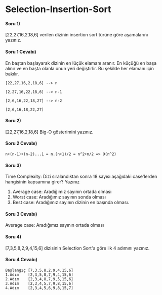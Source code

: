 # Selection-Insertion-Sort


#### Soru 1)
[22,27,16,2,18,6]  verilen dizinin insertion sort türüne göre aşamalarını yazınız.

#### Soru 1 Cevabı)
En baştan başlayarak dizinin en lüçük elamanı aranır. En küçüğü en başa alınır ve en başta olanla onun yeri değiştirlir. Bu şekilde her elamanı için bakılır.

```cadence
[22,27,16,2,18,6] --> n

[2,27,16,22,18,6] --> n-1

[2,6,16,22,18,27] --> n-2

[2,6,16,18,22,27] 
```

#### Soru 2)
[22,27,16,2,18,6] Big-O gösterimini yazınız.

#### Soru 2 Cevabı)
```cadence
n+(n-1)+(n-2)...1 = n.(n+1)/2 = n^2+n/2 => O(n^2)
```

#### Soru 3)
Time Complexity: Dizi sıralandıktan sonra 18 sayısı aşağıdaki case'lerden hangisinin kapsamına girer? Yazınız

1. Average case: Aradığımız sayının ortada olması
2. Worst case: Aradığımız sayının sonda olması
3. Best case: Aradığımız sayının dizinin en başında olması.

#### Soru 3 Cevabı)
Average case: Aradığımız sayının ortada olması


#### Soru 4)
[7,3,5,8,2,9,4,15,6] dizisinin Selection Sort'a göre ilk 4 adımını yazınız.


#### Soru 4 Cevabı)
```cadence
Başlangıç [7,3,5,8,2,9,4,15,6]
1.Adım    [2,3,5,8,7,9,4,15,6]
2.Adım    [2,3,4,8,7,9,5,15,6]
3.Adım    [2,3,4,5,7,9,8,15,6]
4.Adım    [2,3,4,5,6,9,8,15,7]
```
